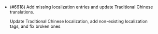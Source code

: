 - (#6618) Add missing localization entries and update Traditional Chinese translations.

  Update Traditional Chinese localization, add non-existing localization tags, and fix broken ones
